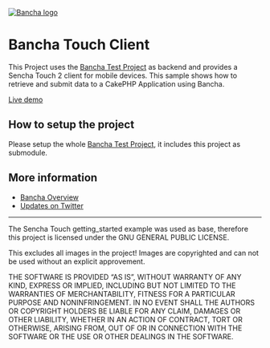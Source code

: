 [![Bancha logo](http://docs.banchaproject.com/wiki/images/github-logo.png)](http://banchaproject.com)

Bancha Touch Client
=============================

This Project uses the [Bancha Test Project](https://github.com/Bancha/BanchaTestProject) as backend and provides a Sencha Touch 2 client for mobile devices.
This sample shows how to retrieve and submit data to a CakePHP Application using Bancha.

[Live demo](http://samples.banchaproject.com/touch)

How to setup the project
------------------------
Please setup the whole [Bancha Test Project](https://github.com/Bancha/BanchaTestProject), it includes this project as submodule.



More information
----------------

*   [Bancha Overview](http://banchaproject.com/)
*   [Updates on Twitter](http://twitter.com/#!/banchaproject)

-------------------------

The Sencha Touch getting_started example was used as base, therefore this 
project is licensed under the GNU GENERAL PUBLIC LICENSE.

This excludes all images in the project! Images are copyrighted and can not
be used without an explicit approvement.

THE SOFTWARE IS PROVIDED “AS IS”, WITHOUT WARRANTY OF ANY KIND, EXPRESS OR
IMPLIED, INCLUDING BUT NOT LIMITED TO THE WARRANTIES OF MERCHANTABILITY,
FITNESS FOR A PARTICULAR PURPOSE AND NONINFRINGEMENT. IN NO EVENT SHALL THE
AUTHORS OR COPYRIGHT HOLDERS BE LIABLE FOR ANY CLAIM, DAMAGES OR OTHER
LIABILITY, WHETHER IN AN ACTION OF CONTRACT, TORT OR OTHERWISE, ARISING FROM,
OUT OF OR IN CONNECTION WITH THE SOFTWARE OR THE USE OR OTHER DEALINGS IN
THE SOFTWARE.
